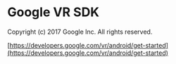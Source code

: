 Google VR SDK
=====================
Copyright (c) 2017 Google Inc.  All rights reserved.

[https://developers.google.com/vr/android/get-started](https://developers.google.com/vr/android/get-started)
